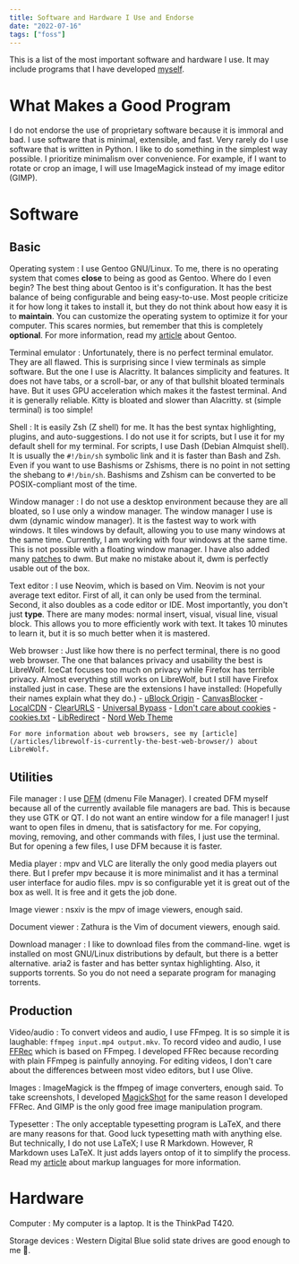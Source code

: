 ```yaml
---
title: Software and Hardware I Use and Endorse
date: "2022-07-16"
tags: ["foss"]
---
```


This is a list of the most important software and hardware I use.
It may include programs that I have developed [myself](https://github.com/amarakon).

# What Makes a Good Program

I do not endorse the use of proprietary software because it is immoral and bad.
I use software that is minimal, extensible, and fast.
Very rarely do I use software that is written in Python.
I like to do something in the simplest way possible.
I prioritize minimalism over convenience.
For example, if I want to rotate or crop an image, I will use ImageMagick instead of my image editor (GIMP).

# Software

## Basic

Operating system
: I use Gentoo GNU/Linux.
To me, there is no operating system that comes **close** to being as good as Gentoo.
Where do I even begin?
The best thing about Gentoo is it's configuration. 
It has the best balance of being configurable and being easy-to-use.
Most people criticize it for how long it takes to install it, but they do not think about how easy it is to **maintain**.
You can customize the operating system to optimize it for your computer.
This scares normies, but remember that this is completely **optional**.
For more information, read my [article](/articles/gentoo-linux-the-best-operating-system-ever-made/) about Gentoo.

Terminal emulator
: Unfortunately, there is no perfect terminal emulator.
They are all flawed.
This is surprising since I view terminals as simple software.
But the one I use is Alacritty.
It balances simplicity and features.
It does not have tabs, or a scroll-bar, or any of that bullshit bloated terminals have.
But it uses GPU acceleration which makes it the fastest terminal.
And it is generally reliable.
Kitty is bloated and slower than Alacritty.
st (simple terminal) is too simple!

Shell
: It is easily Zsh (Z shell) for me.
It has the best syntax highlighting, plugins, and auto-suggestions.
I do not use it for scripts, but I use it for my default shell for my terminal.
For scripts, I use Dash (Debian Almquist shell).
It is usually the `#!/bin/sh` symbolic link and it is faster than Bash and Zsh.
Even if you want to use Bashisms or Zshisms, there is no point in not setting the shebang to `#!/bin/sh`.
Bashisms and Zshism can be converted to be POSIX-compliant most of the time.

Window manager
: I do not use a desktop environment because they are all bloated, so I use only a window manager.
The window manager I use is dwm (dynamic window manager).
It is the fastest way to work with windows.
It tiles windows by default, allowing you to use many windows at the same time.
Currently, I am working with four windows at the same time.
This is not possible with a floating window manager.
I have also added many [patches](https://github.com/amarakon/dotfiles/tree/master/etc/portage/patches/x11-wm/dwm) to dwm.
But make no mistake about it, dwm is perfectly usable out of the box.

Text editor
: I use Neovim, which is based on Vim.
Neovim is not your average text editor.
First of all, it can only be used from the terminal.
Second, it also doubles as a code editor or IDE.
Most importantly, you don't just **type**.
There are many modes: normal insert, visual, visual line, visual block.
This allows you to more efficiently work with text.
It takes 10 minutes to learn it, but it is so much better when it is mastered.

Web browser
: Just like how there is no perfect terminal, there is no good web browser.
The one that balances privacy and usability the best is LibreWolf.
IceCat focuses too much on privacy while Firefox has terrible privacy.
Almost everything still works on LibreWolf, but I still have Firefox installed just in case.
These are the extensions I have installed: (Hopefully their names explain what they do.)
    - [uBlock Origin](https://addons.mozilla.org/en-CA/firefox/addon/ublock-origin/)
    - [CanvasBlocker](https://addons.mozilla.org/en-CA/firefox/addon/canvasblocker/)
    - [LocalCDN](https://addons.mozilla.org/en-CA/firefox/addon/localcdn-fork-of-decentraleyes/)
    - [ClearURLS](https://addons.mozilla.org/en-CA/firefox/addon/clearurls/)
    - [Universal Bypass](https://addons.mozilla.org/en-CA/firefox/addon/universal-bypass/)
    - [I don't care about cookies](https://addons.mozilla.org/en-CA/firefox/addon/i-dont-care-about-cookies/)
    - [cookies.txt](https://addons.mozilla.org/en-CA/firefox/addon/cookies-txt/)
    - [LibRedirect](https://addons.mozilla.org/en-CA/firefox/addon/libredirect/)
    - [Nord Web Theme](https://addons.mozilla.org/en-CA/firefox/addon/nord-web-theme/)

    For more information about web browsers, see my [article](/articles/librewolf-is-currently-the-best-web-browser/) about LibreWolf.

## Utilities

File manager
: I use [DFM](https://github.com/amarakon/dfm) (dmenu File Manager).
I created DFM myself because all of the currently available file managers are bad.
This is because they use GTK or QT.
I do not want an entire window for a file manager!
I just want to open files in dmenu, that is satisfactory for me.
For copying, moving, removing, and other commands with files, I just use the terminal.
But for opening a few files, I use DFM because it is faster.

Media player
: mpv and VLC are literally the only good media players out there.
But I prefer mpv because it is more minimalist and it has a terminal user interface for audio files.
mpv is so configurable yet it is great out of the box as well.
It is free and it gets the job done.

Image viewer
: nsxiv is the mpv of image viewers, enough said.

Document viewer
: Zathura is the Vim of document viewers, enough said.

Download manager
: I like to download files from the command-line.
wget is installed on most GNU/Linux distributions by default, but there is a better alternative.
aria2 is faster and has better syntax highlighting.
Also, it supports torrents.
So you do not need a separate program for managing torrents.

## Production

Video/audio
: To convert videos and audio, I use FFmpeg.
It is so simple it is laughable: `ffmpeg input.mp4 output.mkv`.
To record video and audio, I use [FFRec](https://github.com/amarakon/ffrec) which is based on FFmpeg.
I developed FFRec because recording with plain FFmpeg is painfully annoying.
For editing videos, I don't care about the differences between most video editors, but I use Olive.

Images
: ImageMagick is the ffmpeg of image converters, enough said.
To take screenshots, I developed [MagickShot](https://github.com/amarakon/magickshot) for the same reason I developed FFRec.
And GIMP is the only good free image manipulation program.

Typesetter
: The only acceptable typesetting program is LaTeX, and there are many reasons for that.
Good luck typesetting math with anything else.
But technically, I do not use LaTeX; I use R Markdown.
However, R Markdown uses LaTeX.
It just adds layers ontop of it to simplify the process.
Read my [article](/articles/comparing-the-best-markup-languages-for-making-pdf-documents/) about markup languages for more information.

# Hardware

Computer
: My computer is a laptop.
It is the ThinkPad T420.

Storage devices
: Western Digital Blue solid state drives are good enough to me 🤷.
